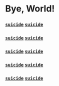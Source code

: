 # Bye, World!

### [`suicide`](https://lain.quest) [`suicide`](mailto:iwakura@lain.quest)
### [`suicide`](https://lain.quest) [`suicide`](mailto:iwakura@lain.quest)
### [`suicide`](https://lain.quest) [`suicide`](mailto:iwakura@lain.quest)
### [`suicide`](https://lain.quest) [`suicide`](mailto:iwakura@lain.quest)
### [`suicide`](https://lain.quest) [`suicide`](mailto:iwakura@lain.quest)
